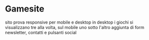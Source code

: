 # Gamesite
sito prova responsive per mobile e desktop
in desktop i giochi si visualizzano tre alla volta, sul mobile uno sotto l'altro
aggiunta di form newsletter, contatti e pulsanti social
